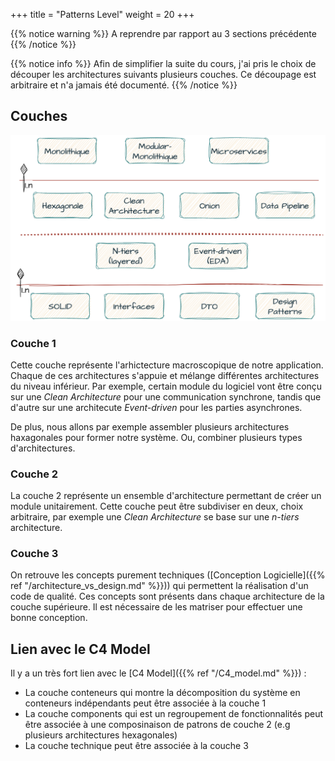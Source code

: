 +++
title = "Patterns Level"
weight = 20
+++

{{% notice warning %}}
A reprendre par rapport au 3 sections précédente
{{% /notice %}} 


{{% notice info %}}
Afin de simplifier la suite du cours, j'ai pris le choix de découper les architectures suivants plusieurs couches. Ce découpage est arbitraire et n'a jamais été documenté.
{{% /notice %}} 

## Couches

![Alt text](../images/levels.png)


### Couche 1
Cette couche représente l'arhictecture macroscopique de notre application. Chaque de ces architectures s'appuie et mélange différentes architectures du niveau inférieur.
Par exemple, certain module du logiciel vont être conçu sur une *Clean Architecture* pour une communication synchrone, tandis que d'autre sur une architecute *Event-driven* pour les parties asynchrones.

De plus, nous allons par exemple assembler plusieurs architectures haxagonales pour former notre système. Ou, combiner plusieurs types d'architectures.

### Couche 2
La couche 2 représente un ensemble d'architecture permettant de créer un module unitairement. Cette couche peut être subdiviser en deux, choix arbitraire, par exemple une *Clean Architecture* se base sur une *n-tiers* architecture.


### Couche 3
On retrouve les concepts purement techniques ([Conception Logicielle]({{% ref "/architecture_vs_design.md" %}})) qui permettent la réalisation d'un code de qualité. Ces concepts sont présents dans chaque architecture de la couche supérieure. Il est nécessaire de les matriser pour effectuer une bonne conception.

## Lien avec le C4 Model
Il y a un très fort lien avec le [C4 Model]({{% ref "/C4_model.md" %}})  :
- La couche conteneurs qui montre la décomposition du système en conteneurs indépendants peut être associée à la couche 1
- La couche components qui est un regroupement de fonctionnalités peut être associée à une composinaison de patrons de couche 2 (e.g plusieurs architectures hexagonales)
- La couche technique peut être associée à la couche 3